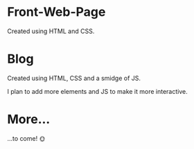 # Front-Web-Page
Created using HTML and CSS.
# Blog
Created using HTML, CSS and a smidge of JS.

I plan to add more elements and JS to make it more interactive.
# More...
...to come! 🌞

